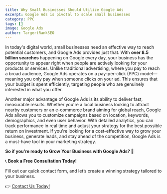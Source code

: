 ```yaml
---
title: Why Small Businesses Should Utilize Google Ads
excerpt: Google Ads is pivotal to scale small businesses
category: PPC
tags: []
image: Google Ads
author: TargertRankSEO
---
```

In today's digital world, small businesses need an effective way to reach potential customers, and Google Ads provides just that. With **over 8.5 billion searches** happening on Google every day, your business has the opportunity to appear right when people are actively looking for your products or services. Unlike traditional advertising, where you pay to reach a broad audience, Google Ads operates on a pay-per-click (PPC) model—meaning you only pay when someone clicks on your ad. This ensures that your budget is spent efficiently, targeting people who are genuinely interested in what you offer.

Another major advantage of Google Ads is its ability to deliver fast, measurable results. Whether you're a local business looking to attract nearby customers or an e-commerce brand aiming for global reach, Google Ads allows you to customize campaigns based on location, keywords, demographics, and even user behavior. With detailed analytics, you can track performance in real time and adjust your strategy for the best possible return on investment. If you're looking for a cost-effective way to grow your business, generate leads, and stay ahead of the competition, Google Ads is a must-have tool in your marketing strategy.





**So if you're ready to Grow Your Business with Google Ads? 🚀**

📞 **Book a Free Consultation Today!** 

Fill out our quick contact form, and let’s create a winning strategy tailored to your business.




👉 [Contact Us Today!](https://www.targetrankseo.com/services/ppc)
